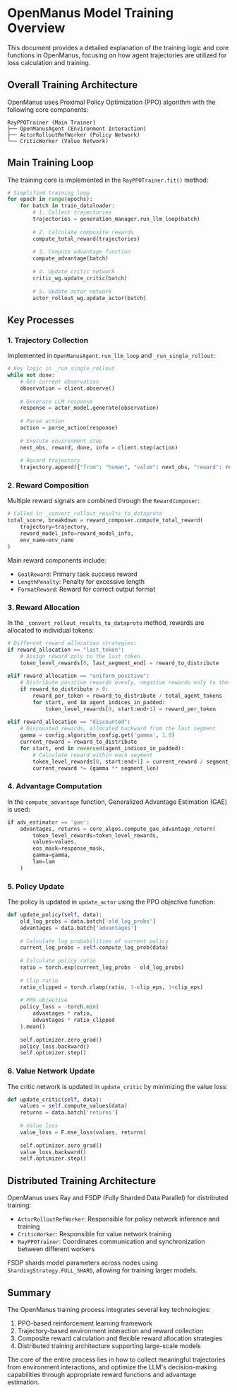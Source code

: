 # OpenManus Model Training Overview

This document provides a detailed explanation of the training logic and core functions in OpenManus, focusing on how agent trajectories are utilized for loss calculation and training.

## Overall Training Architecture

OpenManus uses Proximal Policy Optimization (PPO) algorithm with the following core components:

```
RayPPOTrainer (Main Trainer)
├── OpenManusAgent (Environment Interaction)
├── ActorRolloutRefWorker (Policy Network)
└── CriticWorker (Value Network)
```

## Main Training Loop

The training core is implemented in the `RayPPOTrainer.fit()` method:

```python
# Simplified training loop
for epoch in range(epochs):
    for batch in train_dataloader:
        # 1. Collect trajectories
        trajectories = generation_manager.run_llm_loop(batch)
        
        # 2. Calculate composite rewards
        compute_total_reward(trajectories)
        
        # 3. Compute advantage function
        compute_advantage(batch)
        
        # 4. Update critic network
        critic_wg.update_critic(batch)
        
        # 5. Update actor network
        actor_rollout_wg.update_actor(batch)
```

## Key Processes

### 1. Trajectory Collection

Implemented in `OpenManusAgent.run_llm_loop` and `_run_single_rollout`:

```python
# Key logic in _run_single_rollout
while not done:
    # Get current observation
    observation = client.observe()
    
    # Generate LLM response
    response = actor_model.generate(observation)
    
    # Parse action
    action = parse_action(response)
    
    # Execute environment step
    next_obs, reward, done, info = client.step(action)
    
    # Record trajectory
    trajectory.append({"from": "human", "value": next_obs, "reward": reward, "info": info})
```

### 2. Reward Composition

Multiple reward signals are combined through the `RewardComposer`:

```python
# Called in _convert_rollout_results_to_dataproto
total_score, breakdown = reward_composer.compute_total_reward(
    trajectory=trajectory,
    reward_model_info=reward_model_info,
    env_name=env_name
)
```

Main reward components include:
- `GoalReward`: Primary task success reward
- `LengthPenalty`: Penalty for excessive length
- `FormatReward`: Reward for correct output format

### 3. Reward Allocation

In the `_convert_rollout_results_to_dataproto` method, rewards are allocated to individual tokens:

```python
# Different reward allocation strategies:
if reward_allocation == "last_token":
    # Assign reward only to the last token
    token_level_rewards[0, last_segment_end] = reward_to_distribute
    
elif reward_allocation == "uniform_positive":
    # Distribute positive rewards evenly, negative rewards only to the last token
    if reward_to_distribute > 0:
        reward_per_token = reward_to_distribute / total_agent_tokens
        for start, end in agent_indices_in_padded:
            token_level_rewards[0, start:end+1] = reward_per_token
            
elif reward_allocation == "discounted":
    # Discounted rewards, allocated backward from the last segment
    gamma = config.algorithm_config.get('gamma', 1.0)
    current_reward = reward_to_distribute
    for start, end in reversed(agent_indices_in_padded):
        # Calculate reward within each segment
        token_level_rewards[0, start:end+1] = current_reward / segment_len
        current_reward *= (gamma ** segment_len)
```

### 4. Advantage Computation

In the `compute_advantage` function, Generalized Advantage Estimation (GAE) is used:

```python
if adv_estimator == 'gae':
    advantages, returns = core_algos.compute_gae_advantage_return(
        token_level_rewards=token_level_rewards,
        values=values,
        eos_mask=response_mask,
        gamma=gamma,
        lam=lam
    )
```

### 5. Policy Update

The policy is updated in `update_actor` using the PPO objective function:

```python
def update_policy(self, data):
    old_log_probs = data.batch['old_log_probs']
    advantages = data.batch['advantages']
    
    # Calculate log probabilities of current policy
    current_log_probs = self.compute_log_prob(data)
    
    # Calculate policy ratio
    ratio = torch.exp(current_log_probs - old_log_probs)
    
    # Clip ratio
    ratio_clipped = torch.clamp(ratio, 1-clip_eps, 1+clip_eps)
    
    # PPO objective
    policy_loss = -torch.min(
        advantages * ratio,
        advantages * ratio_clipped
    ).mean()
    
    self.optimizer.zero_grad()
    policy_loss.backward()
    self.optimizer.step()
```

### 6. Value Network Update

The critic network is updated in `update_critic` by minimizing the value loss:

```python
def update_critic(self, data):
    values = self.compute_values(data)
    returns = data.batch['returns']
    
    # Value loss
    value_loss = F.mse_loss(values, returns)
    
    self.optimizer.zero_grad()
    value_loss.backward()
    self.optimizer.step()
```

## Distributed Training Architecture

OpenManus uses Ray and FSDP (Fully Sharded Data Parallel) for distributed training:

- `ActorRolloutRefWorker`: Responsible for policy network inference and training
- `CriticWorker`: Responsible for value network training
- `RayPPOTrainer`: Coordinates communication and synchronization between different workers

FSDP shards model parameters across nodes using `ShardingStrategy.FULL_SHARD`, allowing for training larger models.

## Summary

The OpenManus training process integrates several key technologies:
1. PPO-based reinforcement learning framework
2. Trajectory-based environment interaction and reward collection
3. Composite reward calculation and flexible reward allocation strategies
4. Distributed training architecture supporting large-scale models

The core of the entire process lies in how to collect meaningful trajectories from environment interactions, and optimize the LLM's decision-making capabilities through appropriate reward functions and advantage estimation. 
